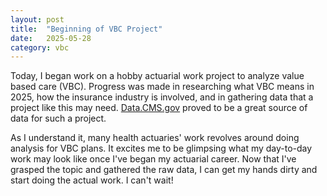 ```yaml
---
layout: post
title:  "Beginning of VBC Project"
date:   2025-05-28
category: vbc
---
```

Today, I began work on a hobby actuarial work project to analyze value based care (VBC). Progress was made in researching what VBC means in 2025, how the insurance industry is involved, and in gathering data that a project like this may need. [Data.CMS.gov](https://data.cms.gov/provider-data/search?theme=Hospitals) proved to be a great source of data for such a project.

As I understand it, many health actuaries' work revolves around doing analysis for VBC plans. It excites me to be glimpsing what my day-to-day work may look like once I've began my actuarial career. Now that I've grasped the topic and gathered the raw data, I can get my hands dirty and start doing the actual work. I can't wait!